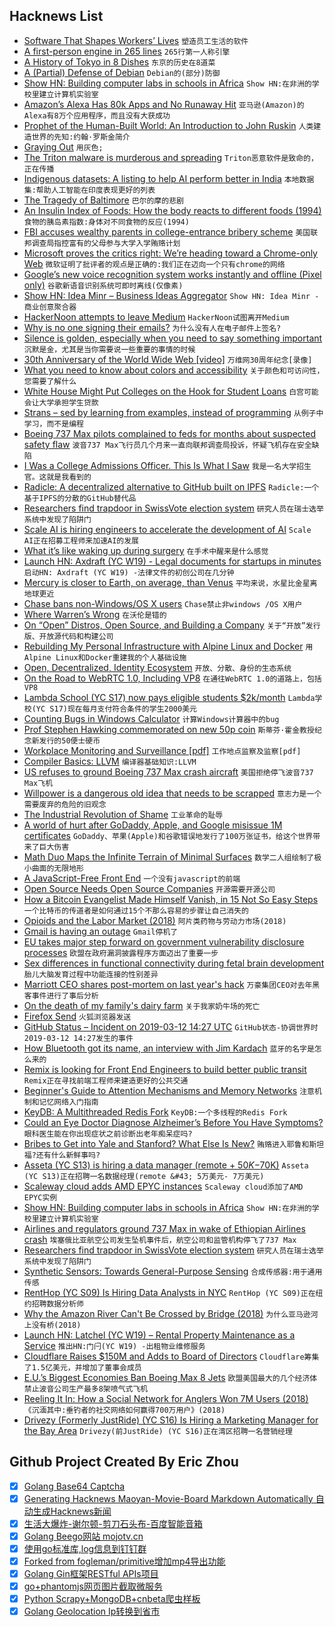 ## Hacknews List


- [Software That Shapes Workers’ Lives](https://www.newyorker.com/science/elements/the-software-that-shapes-workers-lives)  `塑造员工生活的软件`
- [A first-person engine in 265 lines](http://www.playfuljs.com/a-first-person-engine-in-265-lines/)  `265行第一人称引擎`
- [A History of Tokyo in 8 Dishes](https://roadsandkingdoms.com/travel-guide/tokyo/a-history-of-tokyo-in-8-dishes/)  `东京的历史在8道菜`
- [A (Partial) Defense of Debian](http://changelog.complete.org/archives/9971-a-partial-defense-of-debian)  `Debian的(部分)防御`
- [Show HN: Building computer labs in schools in Africa](item?id=19374547)  `Show HN:在非洲的学校里建立计算机实验室`
- [Amazon’s Alexa Has 80k Apps and No Runaway Hit](https://www.bloomberg.com/news/articles/2019-03-11/amazon-s-alexa-has-80-000-apps-and-no-runaway-hit)  `亚马逊(Amazon)的Alexa有8万个应用程序，而且没有大获成功`
- [Prophet of the Human-Built World: An Introduction to John Ruskin](https://www.cardus.ca/comment/article/prophet-of-the-human-built-world-an-introduction-to-john-ruskin/)  `人类建造世界的先知:约翰·罗斯金简介`
- [Graying Out](https://www.tbray.org/ongoing/When/201x/2019/03/11/Lights-Going-Out)  `用灰色;`
- [The Triton malware is murderous and spreading](https://www.technologyreview.com/s/613054/cybersecurity-critical-infrastructure-triton-malware/)  `Triton恶意软件是致命的，正在传播`
- [Indigenous datasets: A listing to help AI perform better in India](https://factordaily.com/indigenous-datasets-from-india/)  `本地数据集:帮助人工智能在印度表现更好的列表`
- [The Tragedy of Baltimore](https://www.nytimes.com/2019/03/12/magazine/baltimore-tragedy-crime.html)  `巴尔的摩的悲剧`
- [An Insulin Index of Foods: How the body reacts to different foods (1994)](https://fermatslibrary.com/s/an-insulin-index-of-foods-the-insulin-demand-generated-by-1000-kj-portions-of-common-foods#email-newsletter)  `食物的胰岛素指数:身体对不同食物的反应(1994)`
- [FBI accuses wealthy parents in college-entrance bribery scheme](https://www.washingtonpost.com/world/national-security/fbi-accuses-wealthy-parents-including-celebrities-in-college-entrance-bribery-scheme/2019/03/12/d91c9942-44d1-11e9-8aab-95b8d80a1e4f_story.html)  `美国联邦调查局指控富有的父母参与大学入学贿赂计划`
- [Microsoft proves the critics right: We’re heading toward a Chrome-only Web](https://arstechnica.com/gadgets/2019/03/microsofts-new-skype-for-web-client-an-early-taste-of-the-browser-monoculture)  `微软证明了批评者的观点是正确的:我们正在迈向一个只有chrome的网络`
- [Google’s new voice recognition system works instantly and offline (Pixel only)](https://techcrunch.com/2019/03/12/googles-new-voice-recognition-system-works-instantly-and-offline-if-you-have-a-pixel/)  `谷歌新语音识别系统可即时离线(仅像素)`
- [Show HN: Idea Minr – Business Ideas Aggregator](https://ideaminr.com)  `Show HN: Idea Minr -商业创意聚合器`
- [HackerNoon attempts to leave Medium](https://twitter.com/ow/status/1105450808580231170)  `HackerNoon试图离开Medium`
- [Why is no one signing their emails?](https://arp242.net/weblog/signing-emails.html)  `为什么没有人在电子邮件上签名?`
- [Silence is golden, especially when you need to say something important](https://ubiquity.acm.org/article.cfm?id=3310318)  `沉默是金，尤其是当你需要说一些重要的事情的时候`
- [30th Anniversary of the World Wide Web [video]](https://web30.web.cern.ch/)  `万维网30周年纪念[录像]`
- [What you need to know about colors and accessibility](https://color.review)  `关于颜色和可访问性，您需要了解什么`
- [White House Might Put Colleges on the Hook for Student Loans](https://www.wsj.com/articles/white-house-might-put-colleges-on-the-hook-for-student-loans-11552406110)  `白宫可能会让大学承担学生贷款`
- [Strans – sed by learning from examples, instead of programming](https://github.com/Inventitech/strans)  `从例子中学习，而不是编程`
- [Boeing 737 Max pilots complained to feds for months about suspected safety flaw](https://www.dallasnews.com/business/airlines/2019/03/12/boeing-737-max-8-pilots-complained-feds-months-suspected-safety-flaw)  `波音737 Max飞行员几个月来一直向联邦调查局投诉，怀疑飞机存在安全缺陷`
- [I Was a College Admissions Officer. This Is What I Saw](https://www.thecut.com/2019/03/college-cheating-scandal-an-admissions-officer-speaks-out.html)  `我是一名大学招生官。这就是我看到的`
- [Radicle: A decentralized alternative to GitHub built on IPFS](http://www.radicle.xyz/)  `Radicle:一个基于IPFS的分散的GitHub替代品`
- [Researchers find trapdoor in SwissVote election system](https://about.unimelb.edu.au/newsroom/news/2019/march/researchers-find-trapdoor-in-swissvote-election-system)  `研究人员在瑞士选举系统中发现了陷阱门`
- [Scale AI is hiring engineers to accelerate the development of AI](https://scale.ai/about#jobs)  `Scale AI正在招募工程师来加速AI的发展`
- [What it’s like waking up during surgery](https://mosaicscience.com/story/anaesthesia-anesthesia-awake-awareness-surgery-operation-or-paralysed/)  `在手术中醒来是什么感觉`
- [Launch HN: Axdraft (YC W19) - Legal documents for startups in minutes](item?id=19372623)  `启动HN: Axdraft (YC W19) -法律文件的初创公司在几分钟`
- [Mercury is closer to Earth, on average, than Venus](https://physicstoday.scitation.org/do/10.1063/PT.6.3.20190312a/full/)  `平均来说，水星比金星离地球更近`
- [Chase bans non-Windows/OS X users](https://www.chase.com/digital/resources/privacy-security/security/system-requirements)  `Chase禁止非windows /OS X用户`
- [Where Warren’s Wrong](https://stratechery.com/2019/where-warrens-wrong/)  `在沃伦是错的`
- [On “Open” Distros, Open Source, and Building a Company](https://www.elastic.co/blog/on-open-distros-open-source-and-building-a-company)  `关于“开放”发行版、开放源代码和构建公司`
- [Rebuilding My Personal Infrastructure with Alpine Linux and Docker](https://www.wezm.net/technical/2019/02/alpine-linux-docker-infrastructure/)  `用Alpine Linux和Docker重建我的个人基础设施`
- [Open, Decentralized, Identity Ecosystem](http://identity.foundation/)  `开放、分散、身份的生态系统`
- [On the Road to WebRTC 1.0, Including VP8](https://webkit.org/blog/8672/on-the-road-to-webrtc-1-0-including-vp8/)  `在通往WebRTC 1.0的道路上，包括VP8`
- [Lambda School (YC S17) now pays eligible students $2k/month](https://lambdaschool.com/stipend)  `Lambda学校(YC S17)现在每月支付符合条件的学生2000美元`
- [Counting Bugs in Windows Calculator](https://habr.com/ru/company/pvs-studio/blog/443400/)  `计算Windows计算器中的bug`
- [Prof Stephen Hawking commemorated on new 50p coin](https://www.bbc.co.uk/news/uk-england-cambridgeshire-47527505)  `斯蒂芬·霍金教授纪念新发行的50便士硬币`
- [Workplace Monitoring and Surveillance [pdf]](https://datasociety.net/wp-content/uploads/2019/02/DS_Workplace_Monitoring_Surveillance_Explainer.pdf)  `工作地点监察及监察[pdf]`
- [Compiler Basics: LLVM](http://notes.eatonphil.com/compiler-basics-llvm.html)  `编译器基础知识:LLVM`
- [US refuses to ground Boeing 737 Max crash aircraft](https://www.bbc.com/news/business-47548083)  `美国拒绝停飞波音737 Max飞机`
- [Willpower is a dangerous old idea that needs to be scrapped](http://nautil.us/issue/45/power/against-willpower)  `意志力是一个需要废弃的危险的旧观念`
- [The Industrial Revolution of Shame](https://www.nytimes.com/2019/03/09/opinion/sunday/internet-shaming.html)  `工业革命的耻辱`
- [A world of hurt after GoDaddy, Apple, and Google misissue 1M certificates](https://arstechnica.com/information-technology/2019/03/godaddy-apple-and-google-goof-results-in-1-million-misissued-certificates/)  `GoDaddy、苹果(Apple)和谷歌错误地发行了100万张证书，给这个世界带来了巨大伤害`
- [Math Duo Maps the Infinite Terrain of Minimal Surfaces](https://www.quantamagazine.org/math-duo-maps-the-infinite-terrain-of-minimal-surfaces-20190312/)  `数学二人组绘制了极小曲面的无限地形`
- [A JavaScript-Free Front End](https://dev.to/winduptoy/a-javascript-free-frontend-2d3e)  `一个没有javascript的前端`
- [Open Source Needs Open Source Companies](http://blog.jessitron.com/2019/03/open-source-needs-open-source-companies.html)  `开源需要开源公司`
- [How a Bitcoin Evangelist Made Himself Vanish, in 15 Not So Easy Steps](https://www.nytimes.com/2019/03/12/technology/how-to-disappear-surveillance-state.html)  `一个比特币的传道者是如何通过15个不那么容易的步骤让自己消失的`
- [Opioids and the Labor Market (2018)](https://www.clevelandfed.org/newsroom-and-events/publications/working-papers/2018-working-papers/wp-1807-opioids-and-the-labor-market.aspx)  `阿片类药物与劳动力市场(2018)`
- [Gmail is having an outage](https://outage.report/gmail#2019-03-13)  `Gmail停机了`
- [EU takes major step forward on government vulnerability disclosure processes](https://blog.mozilla.org/netpolicy/2019/03/12/eu-takes-major-step-forward-on-government-vulnerability-disclosure-review-processes/)  `欧盟在政府漏洞披露程序方面迈出了重要一步`
- [Sex differences in functional connectivity during fetal brain development](https://www.sciencedirect.com/science/article/pii/S1878929318301245)  `胎儿大脑发育过程中功能连接的性别差异`
- [Marriott CEO shares post-mortem on last year&#39;s hack](https://www.zdnet.com/article/marriott-ceo-shares-post-mortem-on-last-years-hack/)  `万豪集团CEO对去年黑客事件进行了事后分析`
- [On the death of my family&#39;s dairy farm](https://blog.abevoelker.com/2019-03-06/on-the-death-of-my-familys-dairy-farm/)  `关于我家奶牛场的死亡`
- [Firefox Send](https://blog.mozilla.org/blog/2019/03/12/introducing-firefox-send-providing-free-file-transfers-while-keeping-your-personal-information-private/)  `火狐浏览器发送`
- [GitHub Status – Incident on 2019-03-12 14:27 UTC](https://www.githubstatus.com/incidents/tj58y1kx7tqy)  `GitHub状态-协调世界时2019-03-12 14:27发生的事件`
- [How Bluetooth got its name, an interview with Jim Kardach](http://blog.snapeda.com/2019/03/10/how-bluetooth-got-its-name-an-interview-with-jim-kardach/)  `蓝牙的名字是怎么来的`
- [Remix is looking for Front End Engineers to build better public transit](https://jobs.lever.co/remix/85754b42-d084-4457-b9a6-4555332c3ee4?lever-origin=applied&amp;lever-source%5B%5D=hackernews)  `Remix正在寻找前端工程师来建造更好的公共交通`
- [Beginner&#39;s Guide to Attention Mechanisms and Memory Networks](https://skymind.ai/wiki/attention-mechanism-memory-network)  `注意机制和记忆网络入门指南`
- [KeyDB: A Multithreaded Redis Fork](https://github.com/JohnSully/KeyDB)  `KeyDB:一个多线程的Redis Fork`
- [Could an Eye Doctor Diagnose Alzheimer’s Before You Have Symptoms?](https://corporate.dukehealth.org/news-listing/could-eye-doctor-diagnose-alzheimer%E2%80%99s-you-have-symptoms)  `眼科医生能在你出现症状之前诊断出老年痴呆症吗?`
- [Bribes to Get into Yale and Stanford? What Else Is New?](https://www.nytimes.com/2019/03/12/opinion/college-bribery-admissions.html)  `贿赂进入耶鲁和斯坦福?还有什么新鲜事吗?`
- [Asseta (YC S13) is hiring a data manager (remote &#43; $50K-$70K)](https://angel.co/asseta/jobs/520011-data-manager)  `Asseta (YC S13)正在招聘一名数据经理(remote &#43; 5万美元- 7万美元)`
- [Scaleway cloud adds AMD EPYC instances](https://www.scaleway.com/general-purpose-instances/)  `Scaleway cloud添加了AMD EPYC实例`
- [Show HN: Building computer labs in schools in Africa](https://techlitafrica.org/)  `Show HN:在非洲的学校里建立计算机实验室`
- [Airlines and regulators ground 737 Max in wake of Ethiopian Airlines crash](https://www.flightradar24.com/blog/airlines-and-regulators-ground-737-max-in-wake-of-ethiopian-airlines-crash/)  `埃塞俄比亚航空公司发生坠机事件后，航空公司和监管机构停飞了737 Max`
- [Researchers find trapdoor in SwissVote election system](https://techxplore.com/news/2019-03-trapdoor-swissvote-election.html)  `研究人员在瑞士选举系统中发现了陷阱门`
- [Synthetic Sensors: Towards General-Purpose Sensing](http://www.gierad.com/projects/supersensor/)  `合成传感器:用于通用传感`
- [RentHop (YC S09) Is Hiring Data Analysts in NYC](https://www.renthop.com/jobs)  `RentHop (YC S09)正在纽约招聘数据分析师`
- [Why the Amazon River Can&#39;t Be Crossed by Bridge (2018)](https://www.cntraveler.com/story/why-the-amazon-river-cant-be-crossed-by-bridge)  `为什么亚马逊河上没有桥(2018)`
- [Launch HN: Latchel (YC W19) – Rental Property Maintenance as a Service](item?id=19370333)  `推出HN:门闩(YC W19) -出租物业维修服务`
- [Cloudflare Raises $150M and Adds to Board of Directors](https://www.cloudflare.com/press-releases/2019/cloudflare-raises-usd150m-and-adds-to-board-of-directors/)  `Cloudflare筹集了1.5亿美元，并增加了董事会成员`
- [E.U.’s Biggest Economies Ban Boeing Max 8 Jets](https://www.nytimes.com/2019/03/12/world/africa/boeing-ethiopian-airlines-plane-crash.html)  `欧盟美国最大的几个经济体禁止波音公司生产最多8架喷气式飞机`
- [Reeling It In: How a Social Network for Anglers Won 7M Users (2018)](https://www.forbes.com/sites/heatherfarmbrough/2018/12/17/reeling-in-how-a-social-network-for-sports-fishing-won-7m-users/#657270193b89)  `《沉湎其中:垂钓者的社交网络如何赢得700万用户》(2018)`
- [Drivezy (Formerly JustRide) (YC S16) Is Hiring a Marketing Manager for the Bay Area](https://angel.co/drivezy/jobs/479415-marketing-manager)  `Drivezy(前JustRide) (YC S16)正在湾区招聘一名营销经理`

## Github Project Created By Eric Zhou

- [x] [Golang Base64 Captcha](https://github.com/mojocn/base64Captcha)
- [x] [Generating Hacknews Maoyan-Movie-Board Markdown Automatically 自动生成Hacknews新闻](https://github.com/dejavuzhou/md-genie)
- [x] [生活大爆炸-谢尔顿-剪刀石头布-百度智能音箱](https://github.com/mojocn/dueros-bang-game)
- [x] [Golang Beego网站 mojotv.cn](https://github.com/mojocn/www.mojotv.cn)
- [x] [使用go标准库,log信息到钉钉群](https://github.com/mojocn/dooger)
- [x] [Forked from fogleman/primitive增加mp4导出功能](https://github.com/mojocn/primitive)
- [x] [Golang Gin框架RESTful APIs项目](https://github.com/JJJJJJJerk/ezier-golang-web-api-framework)
- [x] [go+phantomjs网页图片截取微服务](https://github.com/mojocn/screen_shot)
- [x] [Python Scrapy+MongoDB+cnbeta爬虫样板](https://github.com/mojocn/scrapy_mongodb_boilerplate_cnbeta)
- [x] [Golang Geolocation Ip转换到省市](https://github.com/mojocn/ip2location)